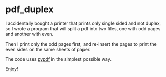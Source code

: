 # pdf_duplex

I accidentally bought a printer that prints only single sided and not duplex, so
I wrote a program that will split a pdf into two files, one with odd pages and
another with even.

Then I print only the odd pages first, and re-insert the pages to print the even
sides on the same sheets of paper.

The code uses [pypdf](https://github.com/py-pdf/pypdf) in the simplest possible
way.

Enjoy!

